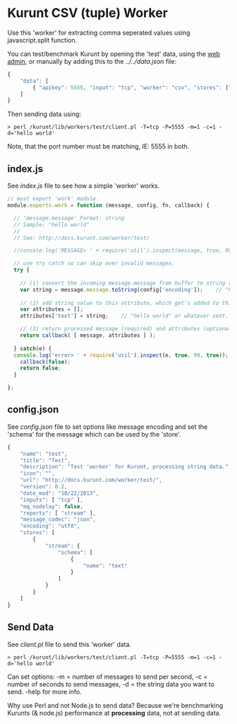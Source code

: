 # Kurunt CSV (tuple) Worker

Use this 'worker' for extracting comma seperated values using javascript.split function.  

You can test/benchmark Kurunt by opening the 'test' data, using the [web admin](http://localhost:8888), or manually by adding this to the _../../data.json_ file:

```js
{
	"data": [
		{ "apikey": 5555, "input": "tcp", "worker": "csv", "stores": ["stream"], "reports": ["stream"], "tags": ["csv", "tuple"], "status": "open" }
	]
}
```
Then sending data using:
```
> perl /kurunt/lib/workers/test/client.pl -T=tcp -P=5555 -m=1 -c=1 -d='hello world'
```
Note, that the port number must be matching, IE: 5555 in both.

## index.js

See _index.js_ file to see how a simple 'worker' works.

```js
// must export 'work' module.
module.exports.work = function (message, config, fn, callback) {

  // 'message.message' Format: string
  // Sample: "hello world"
  //
  // See: http://docs.kurunt.com/worker/test/

  //console.log('MESSAGE> ' + require('util').inspect(message, true, 99, true));    // uncomment to debug message.

  // use try catch so can skip over invalid messages.
  try {
  
    // (1) convert the incoming message.message from buffer to string (text).
    var string = message.message.toString(config['encoding']);    // "hello world" or whatever sent.
    
    // (2) add string value to this attribute, which get's added to this messages: stores: schema.
    var attributes = [];
    attributes['text'] = string;    // "hello world" or whatever sent.

    // (3) return processed message (required) and attributes (optional, set manually within message otherwise) back to kurunt.
    return callback( [ message, attributes ] );
  
  } catch(e) {
  console.log('error> ' + require('util').inspect(e, true, 99, true));
    callback(false);
    return false;
  }

};

```

## config.json

See _config.json_ file to set options like message encoding and set the 'schema' for the message which can be used by the 'store'.

```js
{
	"name": "test",
	"title": "Test",
	"description": "Test 'worker' for Kurunt, processing string data.",
	"icon": "",
	"url": "http://docs.kurunt.com/worker/test/",
	"version": 0.2,	
	"date_mod": "10/22/2013",
	"inputs": [ "tcp" ],
	"mq_nodelay": false,
	"reports": [ "stream" ],
	"message_codec": "json",
	"encoding": "utf8",
	"stores": [
		{
			"stream": {
				"schema": [
					{
						"name": "text"
					}
				]
			}
		}	
	]
}

```

## Send Data

See _client.pl_ file to send this 'worker' data.

```
> perl /kurunt/lib/workers/test/client.pl -T=tcp -P=5555 -m=1 -c=1 -d='hello world'
```
Can set options: -m = number of messages to send per second, -c = number of seconds to send messages, -d = the string data you want to send. -help for more info.  

Why use Perl and not Node.js to send data? Because we're benchmarking Kurunts (& node.js) performance at __processing__ data, not at sending data.

